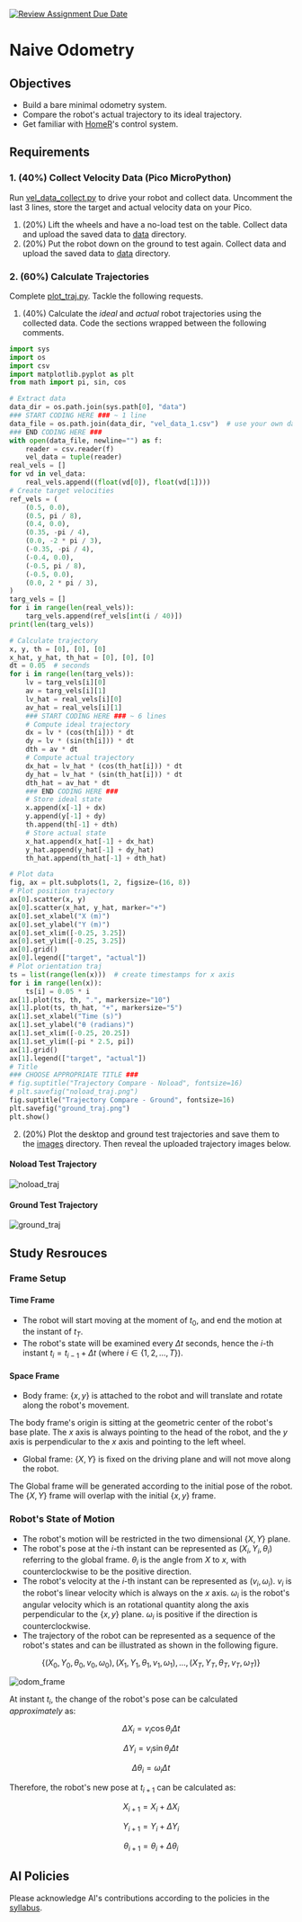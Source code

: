 [![Review Assignment Due Date](https://classroom.github.com/assets/deadline-readme-button-22041afd0340ce965d47ae6ef1cefeee28c7c493a6346c4f15d667ab976d596c.svg)](https://classroom.github.com/a/R9LNWs9-)
# Naive Odometry

## Objectives

- Build a bare minimal odometry system.
- Compare the robot's actual trajectory to its ideal trajectory.
- Get familiar with [HomeR](https://github.com/linzhangUCA/homer)'s control system.

## Requirements

### 1. (40%) Collect Velocity Data (Pico MicroPython)

Run [vel_data_collect.py](vel_data_collect.py) to drive your robot and collect data.
Uncomment the last 3 lines, store the target and actual velocity data on your Pico.

1. (20%) Lift the wheels and have a no-load test on the table. Collect data and upload the saved data to [data](/data/) directory.
2. (20%) Put the robot down on the ground to test again. Collect data and upload the saved data to [data](/data/) directory.

### 2. (60%) Calculate Trajectories

Complete [plot_traj.py](plot_traj.py).
Tackle the following requests.

1. (40%) Calculate the _ideal_ and _actual_ robot trajectories using the collected data.
Code the sections wrapped between the following comments.

```python
import sys
import os
import csv
import matplotlib.pyplot as plt
from math import pi, sin, cos

# Extract data
data_dir = os.path.join(sys.path[0], "data")
### START CODING HERE ### ~ 1 line
data_file = os.path.join(data_dir, "vel_data_1.csv")  # use your own data
### END CODING HERE ###
with open(data_file, newline="") as f:
    reader = csv.reader(f)
    vel_data = tuple(reader)
real_vels = []
for vd in vel_data:
    real_vels.append((float(vd[0]), float(vd[1])))
# Create target velocities
ref_vels = (
    (0.5, 0.0),
    (0.5, pi / 8),
    (0.4, 0.0),
    (0.35, -pi / 4),
    (0.0, -2 * pi / 3),
    (-0.35, -pi / 4),
    (-0.4, 0.0),
    (-0.5, pi / 8),
    (-0.5, 0.0),
    (0.0, 2 * pi / 3),
)
targ_vels = []
for i in range(len(real_vels)):
    targ_vels.append(ref_vels[int(i / 40)])
print(len(targ_vels))

# Calculate trajectory
x, y, th = [0], [0], [0]
x_hat, y_hat, th_hat = [0], [0], [0]
dt = 0.05  # seconds
for i in range(len(targ_vels)):
    lv = targ_vels[i][0]
    av = targ_vels[i][1]
    lv_hat = real_vels[i][0]
    av_hat = real_vels[i][1]
    ### START CODING HERE ### ~ 6 lines
    # Compute ideal trajectory
    dx = lv * (cos(th[i])) * dt
    dy = lv * (sin(th[i])) * dt
    dth = av * dt
    # Compute actual trajectory
    dx_hat = lv_hat * (cos(th_hat[i])) * dt
    dy_hat = lv_hat * (sin(th_hat[i])) * dt
    dth_hat = av_hat * dt
    ### END CODING HERE ###
    # Store ideal state
    x.append(x[-1] + dx)
    y.append(y[-1] + dy)
    th.append(th[-1] + dth)
    # Store actual state
    x_hat.append(x_hat[-1] + dx_hat)
    y_hat.append(y_hat[-1] + dy_hat)
    th_hat.append(th_hat[-1] + dth_hat)

# Plot data
fig, ax = plt.subplots(1, 2, figsize=(16, 8))
# Plot position trajectory
ax[0].scatter(x, y)
ax[0].scatter(x_hat, y_hat, marker="+")
ax[0].set_xlabel("X (m)")
ax[0].set_ylabel("Y (m)")
ax[0].set_xlim([-0.25, 3.25])
ax[0].set_ylim([-0.25, 3.25])
ax[0].grid()
ax[0].legend(["target", "actual"])
# Plot orientation traj
ts = list(range(len(x)))  # create timestamps for x axis
for i in range(len(x)):
    ts[i] = 0.05 * i
ax[1].plot(ts, th, ".", markersize="10")
ax[1].plot(ts, th_hat, "+", markersize="5")
ax[1].set_xlabel("Time (s)")
ax[1].set_ylabel("θ (radians)")
ax[1].set_xlim([-0.25, 20.25])
ax[1].set_ylim([-pi * 2.5, pi])
ax[1].grid()
ax[1].legend(["target", "actual"])
# Title
### CHOOSE APPROPRIATE TITLE ###
# fig.suptitle("Trajectory Compare - Noload", fontsize=16)
# plt.savefig("noload_traj.png")
fig.suptitle("Trajectory Compare - Ground", fontsize=16)
plt.savefig("ground_traj.png")
plt.show()
```

2. (20%) Plot the desktop and ground test trajectories and save them to the [images](images/) directory.
Then reveal the uploaded trajectory images below.

#### Noload Test Trajectory

![noload_traj](images/noload_traj.png)

#### Ground Test Trajectory

![ground_traj](images/ground_traj.png)

## Study Resrouces

### Frame Setup

#### Time Frame

- The robot will start moving at the moment of $t_0$, and end the motion at the instant of $t_T$.
- The robot's state will be examined every $\Delta t$ seconds, hence the $i$-th instant $t_i = t_{i-1} + \Delta t$ (where $`i \in \{ 1, 2, \dots, T \}`$).

#### Space Frame

- Body frame: $`\{x, y\}`$ is attached to the robot and will translate and rotate along the robot's movement.

The body frame's origin is sitting at the geometric center of the robot's base plate. The $x$ axis is always pointing to the head of the robot, and the $y$ axis is perpendicular to the $x$ axis and pointing to the left wheel.

- Global frame: $`\{X, Y\}`$ is fixed on the driving plane and will not move along the robot.

The Global frame will be generated according to the initial pose of the robot. The $`\{X, Y\}`$ frame will overlap with the initial $`\{x, y\}`$ frame.

### Robot's State of Motion

- The robot's motion will be restricted in the two dimensional $`\{X, Y\}`$ plane.
- The robot's pose at the $i$-th instant can be represented as $(X_i, Y_i, \theta_i)$ referring to the global frame.
$\theta_i$ is the angle from $X$ to $x$, with counterclockwise to be the positive direction.
- The robot's velocity at the $i$-th instant can be represented as $(v_i, \omega_i)$.
$v_i$ is the robot's linear velocity which is always on the $x$ axis.
$\omega_i$ is the robot's angular velocity which is an rotational quantity along the axis perpendicular to the $`\{x, y\}`$ plane.
$\omega_i$ is positive if the direction is counterclockwise.
- The trajectory of the robot can be represented as a sequence of the robot's states and can be illustrated as shown in the following figure.

```math
\{(X_0, Y_0, \theta_0, v_0, \omega_0), (X_1, Y_1, \theta_1, v_1, \omega_1), \dots, (X_T, Y_T, \theta_T, v_T, \omega_T)\}
```

![odom_frame](images/odom_frame.png)

At instant $t_i$, the change of the robot's pose can be calculated _approximately_ as:

```math
\Delta X_i = v_i \cos \theta_i \Delta t
```

```math
\Delta Y_i = v_i \sin \theta_i \Delta t
```

```math
\Delta \theta_i = \omega_i \Delta t

```

Therefore, the robot's new pose at $t_{i+1}$ can be calculated as:

```math
X_{i+1} = X_i + \Delta X_i
```

```math
Y_{i+1} = Y_i + \Delta Y_i
```

```math
\theta_{i+1} = \theta_i + \Delta \theta_i
```

## AI Policies

Please acknowledge AI's contributions according to the policies in the [syllabus](https://linzhanguca.github.io/_docs/robotics2-2025/syllabus.pdf).

